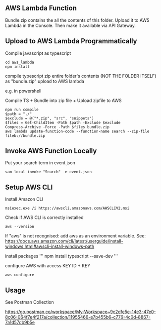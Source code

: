 ## AWS Lambda Function

Bundle.zip contains the all the contents of this folder.
Upload it to AWS Lambda in the Console. Then make it available via API Gateway.



## Upload to AWS Lambda Programmatically

Compile javascript as typescript

```
cd aws_lambda
npm install

```

compile typescript
zip entire folder's contents (NOT THE FOLDER ITSELF) as "bundle.zip"
upload to AWS lambda

e.g. in powershell 

Compile TS + Bundle into zip file + Upload zipfile to AWS 
```
npm run compile
$path = "./"
$exclude = @("*.zip", "src", "snippets")
$files = Get-ChildItem -Path $path -Exclude $exclude
Compress-Archive -Force -Path $files bundle.zip
aws lambda update-function-code --function-name search --zip-file fileb://bundle.zip

```


## Invoke AWS Function Locally

Put your search term in event.json

```
sam local invoke "Search" -e event.json
```

## Setup AWS CLI

Install Amazon CLI 

```
msiexec.exe /i https://awscli.amazonaws.com/AWSCLIV2.msi              

```

Check if AWS CLI is correctly installed
```
aws --version
```

If "aws" is not recognised: add aws as an environment variable. See: https://docs.aws.amazon.com/cli/latest/userguide/install-windows.html#awscli-install-windows-path

install packages
''' 
npm install typescript --save-dev
''' 

configure AWS with access KEY ID + KEY
```
aws configure
```



## Usage

See Postman Collection 

https://go.postman.co/workspace/My-Workspace~9c2dfe5e-14e3-47e0-8c06-064f7e4f217a/collection/11955466-e7b455b6-c776-4c0d-8867-7a1d57db9b5e
